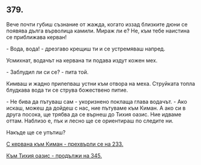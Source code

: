 ## 379.

Вече почти губиш съзнание от жажда, когато иззад близките дюни
се появява дълга върволица камили. Мираж ли е? Не, към тебе
наистина се приближава керван!

\- Вода, вода! - дрезгаво крещиш ти и се устремяваш напред.

Усмихнат, водачът на кервана ти подава издут кожен мех.

\- Заблудил ли си се? - пита той.

Кимваш и жадно прилепваш устни към отвора на меха. Струйката
топла блудкава вода ти се струва божествено питие.

\- Не бива да пътуваш сам - укоризнено поклаща глава водачът. - Ако
искаш, можеш да дойдеш с нас, ние пътуваме към Киман. А ако си в
друга посока, ще трябва да се върнеш до Тихия оазис. Ние идваме
оттам. Наблизо е, пък и лесно ще се ориентираш по следите ни.

Накъде ще се упътиш?

[С кервана към Киман - прехвърли се на 233.](./233)

[Към Тихия оазис - продължи на 345.](./345)
